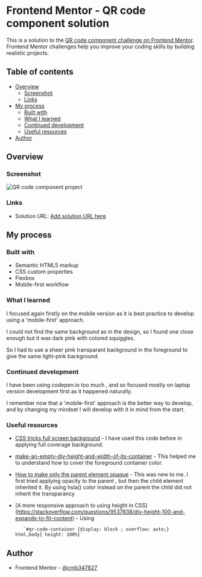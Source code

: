 # Frontend Mentor - QR code component solution

This is a solution to the [QR code component challenge on Frontend Mentor](https://www.frontendmentor.io/challenges/qr-code-component-iux_sIO_H). Frontend Mentor challenges help you improve your coding skills by building realistic projects. 

## Table of contents

- [Overview](#overview)
  - [Screenshot](#screenshot)
  - [Links](#links)
- [My process](#my-process)
  - [Built with](#built-with)
  - [What I learned](#what-i-learned)
  - [Continued development](#continued-development)
  - [Useful resources](#useful-resources)
- [Author](#author)


## Overview

### Screenshot

![QR code component project](https://i.postimg.cc/xThwn5nY/qr-code-project.png "QR code component project screenshot")

### Links

- Solution URL: [Add solution URL here](https://github.com/cmb347827/github.io)

## My process

### Built with

- Semantic HTML5 markup
- CSS custom properties
- Flexbox
- Mobile-first workflow


### What I learned

I focused again firstly on the mobile version as it is best practice to develop using a 'mobile-first' approach. 

I could not find the same background as in the design, so I found one close enough but it was dark pink with colored squiggles.

So I had to use a sheer pink transparant background in the foreground to give the same light-pink background.



### Continued development

I have been using codepen.io too much , and so focused mostly on laptop version development first as it happened naturally.

I remember now that a 'mobile-first' approach is the better way to develop, and by changing my mindset I will develop with it in mind from the start.

### Useful resources

- [CSS tricks full screen background](https://css-tricks.com/perfect-full-page-background-image/) - I have used this code before in applying full coverage background.
- [make-an-empty-div-height-and-width-of-its-container](https://stackoverflow.com/questions/11301151/make-an-empty-div-height-and-width-of-its-container) - This helped me to understand how to cover the foreground container color.
- [How to make only the parent element opaque](https://stackoverflow.com/questions/10879045/how-to-set-opacity-in-parent-div-and-not-affect-in-child-div) - This was new to me. I first tried applying opacity to the parent , but then the child element inherited it. By using hsla() color instead on the parent the child did not inherit the transparancy
- [A more responsive approach to using height in CSS] (https://stackoverflow.com/questions/9537838/div-height-100-and-expands-to-fit-content) - Using 

         `#qr-code-container {display: block ; overflow: auto;} html,body{ height: 100%}`

## Author

- Frontend Mentor - [@cmb347827](https://www.frontendmentor.io/profile/cmb347827)







